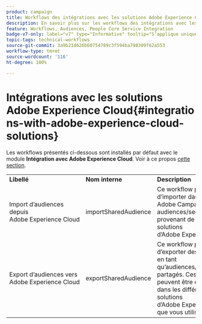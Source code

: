 ```yaml
---
product: campaign
title: Workflows des intégrations avec les solutions Adobe Experience Cloud
description: En savoir plus sur les workflows des intégrations avec les solutions Adobe Experience Cloud
feature: Workflows, Audiences, People Core Service Integration
badge-v7-only: label="v7" type="Informative" tooltip="S’applique uniquement à Campaign Classic v7"
topic-tags: technical-workflows
source-git-commit: 3a9b21d626b60754789c3f594ba798309f62a553
workflow-type: tm+mt
source-wordcount: '116'
ht-degree: 100%

---
```



# Intégrations avec les solutions Adobe Experience Cloud{#integrations-with-adobe-experience-cloud-solutions}



Les workflows présentés ci-dessous sont installés par défaut avec le module **Intégration avec Adobe Experience Cloud**. Voir à ce propos [cette section](../../integrations/using/configuring-ims.md#installing-the-package).

<table> 
 <tbody> 
  <tr> 
   <td> <strong>Libellé</strong><br /> </td> 
   <td> <strong>Nom interne</strong><br /> </td> 
   <td> <strong>Description</strong><br /> </td> 
  </tr> 
  <tr> 
   <td> <span class="uicontrol">Import d’audiences depuis Adobe Experience Cloud</span> <br /> </td> 
   <td> <span class="uicontrol">importSharedAudience</span> <br /> </td> 
   <td> Ce workflow permet d’importer dans Adobe Campaign des audiences/segments provenant de différentes solutions d’Adobe Experience Cloud.<br /> </td> 
  </tr> 
  <tr> 
   <td> <span class="uicontrol">Export d’audiences vers Adobe Experience Cloud</span> <br /> </td> 
   <td> <span class="uicontrol">exportSharedAudience</span> <br /> </td> 
   <td> Ce workflow permet d’exporter des audiences en tant qu’audiences/segments partagés. Ces audiences peuvent être exploitées dans les différentes solutions d’Adobe Experience Cloud que vous utilisez.<br /> </td> 
  </tr> 
 </tbody> 
</table>


